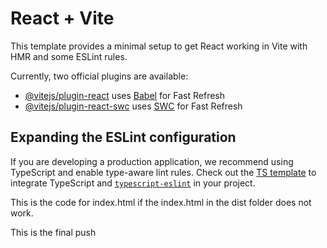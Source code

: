 # React + Vite

This template provides a minimal setup to get React working in Vite with HMR and some ESLint rules.

Currently, two official plugins are available:

- [@vitejs/plugin-react](https://github.com/vitejs/vite-plugin-react/blob/main/packages/plugin-react/README.md) uses [Babel](https://babeljs.io/) for Fast Refresh
- [@vitejs/plugin-react-swc](https://github.com/vitejs/vite-plugin-react-swc) uses [SWC](https://swc.rs/) for Fast Refresh

## Expanding the ESLint configuration

If you are developing a production application, we recommend using TypeScript and enable type-aware lint rules. Check out the [TS template](https://github.com/vitejs/vite/tree/main/packages/create-vite/template-react-ts) to integrate TypeScript and [`typescript-eslint`](https://typescript-eslint.io) in your project.

This is the code for index.html if the index.html in the dist folder does not work.

<!-- <!doctype html>
<html lang="en">
  <head>
    <meta charset="UTF-8" />
    <link rel="icon" type="image/svg+xml" href="/vite.svg" />
    <link href="https://fonts.googleapis.com/css2?family=Nova+Flat&display=swap" rel="stylesheet">
    <meta name="viewport" content="width=device-width, initial-scale=1.0" />
    <title>Dave's Handyman Website</title>
  </head>
  <body>
    <div id="root"></div>
    <script type="module" src="/src/main.jsx"></script>
  </body>
</html> -->

This is the final push


